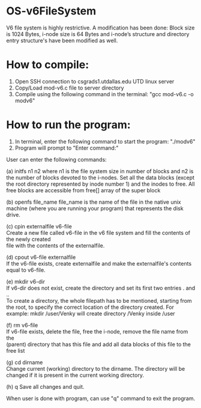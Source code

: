 # OS-v6FileSystem
V6 file system is highly restrictive. A modification has been done: Block size is 1024 Bytes, i-node
size is 64 Bytes and i-node’s structure and directory entry structure's have been modified as well.

# How to compile:
1. Open SSH connection to csgrads1.utdallas.edu UTD linux server
2. Copy/Load mod-v6.c file to server directory
3. Compile using the following command in the terminal: "gcc mod-v6.c -o modv6"

# How to run the program:
1. In terminal, enter the following command to start the program: "./modv6"
2. Program will prompt to "Enter command:"
  
User can enter the following commands:

(a) initfs n1 n2
where n1 is the file system size in number of blocks and n2 is the number of blocks devoted to
the i-nodes. Set all the data blocks (except the root directory represented by inode number 1) and 
the inodes to free. All free blocks are accessible from free[] array of the super block 

(b) openfs file_name
file_name is the name of the file in the native unix machine (where you are running your program) 
that represents the disk drive.

(c) cpin externalfile v6-file  
Create a new file called v6-file in the v6 file system and fill the contents of the newly created  
file with the contents of the externalfile.  
  
(d) cpout v6-file externalfile  
If the v6-file exists, create externalfile and make the externalfile's contents equal to v6-file.  
  
(e) mkdir v6-dir  
If v6-dir does not exist, create the directory and set its first two entries . and ..  
To create a directory, the whole filepath has to be mentioned, starting from the root,
to specify the correct location of the directory created.
For example: mkdir /user/Venky will create directory /Venky inside /user
  
(f) rm v6-file  
If v6-file exists, delete the file, free the i-node, remove the file name from the  
(parent) directory that has this file and add all data blocks of this file to the free list      
  
(g) cd dirname  
Change current (working) directory to the dirname. The directory will be changed if it is present
in the current working directory.
  
(h) q
Save all changes and quit. 

When user is done with program, can use "q" command to exit the program.
